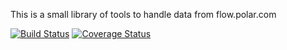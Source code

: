 This is a small library of tools to handle data from flow.polar.com

[![Build Status](https://travis-ci.com/donmahallem/FlowServer.svg?branch=master)](https://travis-ci.com/donmahallem/FlowServer) [![Coverage Status](https://coveralls.io/repos/github/donmahallem/FlowServer/badge.svg?branch=master)](https://coveralls.io/github/donmahallem/FlowServer?branch=master)